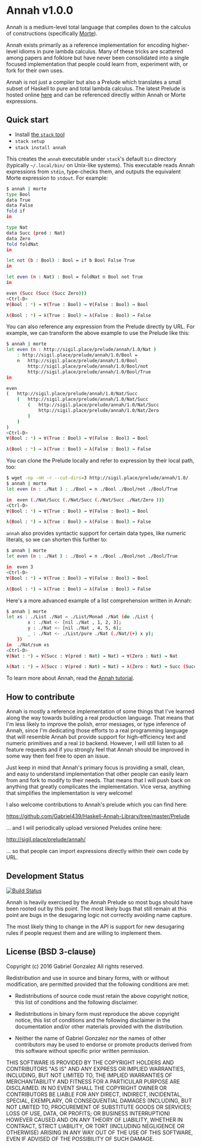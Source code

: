 # Annah v1.0.0

Annah is a medium-level total language that compiles down to the calculus of
constructions
(specifically [Morte](https://github.com/Gabriel439/Haskell-Morte-Library)).

Annah exists primarily as a reference implementation for encoding higher-level
idioms in pure lambda calculus.  Many of these tricks are scattered among papers
and folklore but have never been consolidated into a single focused
implementation that people could learn from, experiment with, or fork for their
own uses.

Annah is not just a compiler but also a Prelude which translates a small subset
of Haskell to pure and total lambda calculus.  The latest Prelude is hosted
online [here](http://sigil.place/prelude/annah/1.0/) and can be referenced
directly within Annah or Morte expressions.

## Quick start

* Install [the `stack` tool](http://haskellstack.org/)
* `stack setup`
* `stack install annah`

This creates the `annah` executable under `stack`'s default `bin` directory
(typically `~/.local/bin/` on Unix-like systems).  This executable reads Annah
expressions from `stdin`, type-checks them, and outputs the equivalent Morte
expression to `stdout`.  For example:

```bash
$ annah | morte
type Bool
data True
data False
fold if
in

type Nat
data Succ (pred : Nat)
data Zero
fold foldNat
in

let not (b : Bool) : Bool = if b Bool False True
in

let even (n : Nat) : Bool = foldNat n Bool not True
in

even (Succ (Succ (Succ Zero)))
<Ctrl-D>
∀(Bool : *) → ∀(True : Bool) → ∀(False : Bool) → Bool

λ(Bool : *) → λ(True : Bool) → λ(False : Bool) → False
```

You can also reference any expression from the Prelude directly by URL.  For
example, we can transform the above example to use the Prelude like this:

```bash
$ annah | morte
let even (n : http://sigil.place/prelude/annah/1.0/Nat )
    : http://sigil.place/prelude/annah/1.0/Bool =
    n   http://sigil.place/prelude/annah/1.0/Bool
        http://sigil.place/prelude/annah/1.0/Bool/not
        http://sigil.place/prelude/annah/1.0/Bool/True
in

even
(   http://sigil.place/prelude/annah/1.0/Nat/Succ
    (   http://sigil.place/prelude/annah/1.0/Nat/Succ
        (   http://sigil.place/prelude/annah/1.0/Nat/Succ
            http://sigil.place/prelude/annah/1.0/Nat/Zero
        )
    )
)
<Ctrl-D>
∀(Bool : *) → ∀(True : Bool) → ∀(False : Bool) → Bool

λ(Bool : *) → λ(True : Bool) → λ(False : Bool) → False
```

You can clone the Prelude locally and refer to expression by their local path,
too:

```bash
$ wget -np -nH -r --cut-dirs=3 http://sigil.place/prelude/annah/1.0/
$ annah | morte
let even (n : ./Nat ) : ./Bool = n ./Bool ./Bool/not ./Bool/True

in  even (./Nat/Succ (./Nat/Succ (./Nat/Succ ./Nat/Zero )))
<Ctrl-D>
∀(Bool : *) → ∀(True : Bool) → ∀(False : Bool) → Bool

λ(Bool : *) → λ(True : Bool) → λ(False : Bool) → False
```

`annah` also provides syntactic support for certain data types, like numeric
literals, so we can shorten this further to:

```bash
$ annah | morte
let even (n : ./Nat ) : ./Bool = n ./Bool ./Bool/not ./Bool/True

in  even 3
<Ctrl-D>
∀(Bool : *) → ∀(True : Bool) → ∀(False : Bool) → Bool

λ(Bool : *) → λ(True : Bool) → λ(False : Bool) → False
```

Here's a more advanced example of a list comprehension written in Annah:

```bash
$ annah | morte
let xs : ./List ./Nat = ./List/Monad ./Nat (do ./List {
        x : ./Nat <- [nil ./Nat , 1, 2, 3];
        y : ./Nat <- [nil ./Nat , 4, 5, 6];
        _ : ./Nat <- ./List/pure ./Nat (./Nat/(+) x y);
    })
in  ./Nat/sum xs
<Ctrl-D>
∀(Nat : *) → ∀(Succ : ∀(pred : Nat) → Nat) → ∀(Zero : Nat) → Nat

λ(Nat : *) → λ(Succ : ∀(pred : Nat) → Nat) → λ(Zero : Nat) → Succ (Succ (Succ (Succ (Succ (Succ (Succ (Succ (Succ (Succ (Succ (Succ (Succ (Succ (Succ (Succ (Succ (Succ (Succ (Succ (Succ (Succ (Succ (Succ (Succ (Succ (Succ (Succ (Succ (Succ (Succ (Succ (Succ (Succ (Succ (Succ (Succ (Succ (Succ (Succ (Succ (Succ (Succ (Succ (Succ (Succ (Succ (Succ (Succ (Succ (Succ (Succ (Succ (Succ (Succ (Succ (Succ (Succ (Succ (Succ (Succ (Succ (Succ Zero))))))))))))))))))))))))))))))))))))))))))))))))))))))))))))))
```

To learn more about Annah, read the
[Annah tutorial](http://hackage.haskell.org/package/annah/docs/Annah-Tutorial.html).

## How to contribute

Annah is mostly a reference implementation of some things that I've learned
along the way towards building a real production language.  That means that I'm
less likely to improve the polish, error messages, or type inference of Annah,
since I'm dedicating those efforts to a real programming language that will
resemble Annah but provide support for high-efficiency text and numeric
primitives and a real `IO` backend.  However, I will still listen to all feature
requests and if you strongly feel that Annah should be improved in some way
then feel free to open an issue.

Just keep in mind that Annah's primary focus is providing a small, clean, and
easy to understand implementation that other people can easily learn from and
fork to modify to their needs.  That means that I will push back on anything
that greatly complicates the implementation.  Vice versa, anything that
simplifies the implementation is very welcome!

I also welcome contributions to Annah's prelude which you can find here:

https://github.com/Gabriel439/Haskell-Annah-Library/tree/master/Prelude

... and I will periodically upload versioned Preludes online here:

http://sigil.place/prelude/annah/

... so that people can import expressions directly within their own code by
URL.

## Development Status

[![Build Status](https://travis-ci.org/Gabriel439/Haskell-Annah-Library.png)](https://travis-ci.org/Gabriel439/Haskell-Annah-Library)

Annah is heavily exercised by the Annah Prelude so most bugs should have been
rooted out by this point.  The most likely bugs that still remain at this point
are bugs in the desugaring logic not correctly avoiding name capture.

The most likely thing to change in the API is support for new desugaring rules
if people request them and are willing to implement them.

## License (BSD 3-clause)

Copyright (c) 2016 Gabriel Gonzalez
All rights reserved.

Redistribution and use in source and binary forms, with or without modification,
are permitted provided that the following conditions are met:

* Redistributions of source code must retain the above copyright notice, this
  list of conditions and the following disclaimer.

* Redistributions in binary form must reproduce the above copyright notice, this
  list of conditions and the following disclaimer in the documentation and/or
  other materials provided with the distribution.

* Neither the name of Gabriel Gonzalez nor the names of other contributors may
  be used to endorse or promote products derived from this software without
  specific prior written permission.

THIS SOFTWARE IS PROVIDED BY THE COPYRIGHT HOLDERS AND CONTRIBUTORS "AS IS" AND
ANY EXPRESS OR IMPLIED WARRANTIES, INCLUDING, BUT NOT LIMITED TO, THE IMPLIED
WARRANTIES OF MERCHANTABILITY AND FITNESS FOR A PARTICULAR PURPOSE ARE
DISCLAIMED. IN NO EVENT SHALL THE COPYRIGHT OWNER OR CONTRIBUTORS BE LIABLE FOR
ANY DIRECT, INDIRECT, INCIDENTAL, SPECIAL, EXEMPLARY, OR CONSEQUENTIAL DAMAGES
(INCLUDING, BUT NOT LIMITED TO, PROCUREMENT OF SUBSTITUTE GOODS OR SERVICES;
LOSS OF USE, DATA, OR PROFITS; OR BUSINESS INTERRUPTION) HOWEVER CAUSED AND ON
ANY THEORY OF LIABILITY, WHETHER IN CONTRACT, STRICT LIABILITY, OR TORT
(INCLUDING NEGLIGENCE OR OTHERWISE) ARISING IN ANY WAY OUT OF THE USE OF THIS
SOFTWARE, EVEN IF ADVISED OF THE POSSIBILITY OF SUCH DAMAGE.
